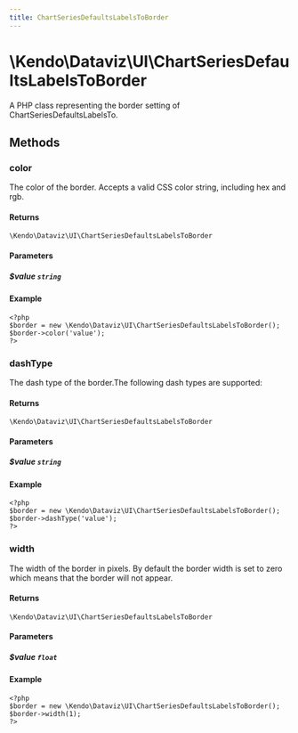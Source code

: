 ```yaml
---
title: ChartSeriesDefaultsLabelsToBorder
---
```


# \Kendo\Dataviz\UI\ChartSeriesDefaultsLabelsToBorder

A PHP class representing the border setting of ChartSeriesDefaultsLabelsTo.


## Methods

### color
The color of the border. Accepts a valid CSS color string, including hex and rgb.

#### Returns
`\Kendo\Dataviz\UI\ChartSeriesDefaultsLabelsToBorder`

#### Parameters

##### $value `string`



#### Example 
    <?php
    $border = new \Kendo\Dataviz\UI\ChartSeriesDefaultsLabelsToBorder();
    $border->color('value');
    ?>

### dashType
The dash type of the border.The following dash types are supported:

#### Returns
`\Kendo\Dataviz\UI\ChartSeriesDefaultsLabelsToBorder`

#### Parameters

##### $value `string`



#### Example 
    <?php
    $border = new \Kendo\Dataviz\UI\ChartSeriesDefaultsLabelsToBorder();
    $border->dashType('value');
    ?>

### width
The width of the border in pixels. By default the border width is set to zero which means that the border will not appear.

#### Returns
`\Kendo\Dataviz\UI\ChartSeriesDefaultsLabelsToBorder`

#### Parameters

##### $value `float`



#### Example 
    <?php
    $border = new \Kendo\Dataviz\UI\ChartSeriesDefaultsLabelsToBorder();
    $border->width(1);
    ?>

